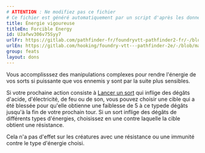 ```yaml
---
# ATTENTION : Ne modifiez pas ce fichier
# Ce fichier est généré automatiquement par un script d'après les données du module Foundry VTT officiel et de sa traduction
title: Énergie vigoureuse
titleEn: Forcible Energy
id: UJafwv306v75Syy7
urlFr: https://gitlab.com/pathfinder-fr/foundryvtt-pathfinder2-fr/-/blob/master/data/feats/UJafwv306v75Syy7.htm
urlEn: https://gitlab.com/hooking/foundry-vtt---pathfinder-2e/-/blob/master/packs/data/feats.db/forcible-energy.json
group: feats
layout: dons
---
```

Vous accomplisssez des manipulations complexes pour rendre l'énergie de vos sorts si puissante que vos ennemis y sont par la suite plus sensibles.

Si votre prochaine action consiste à [Lancer un sort](../actions/lancer-un-sort.md) qui inflige des dégâts d'acide, d'électricité, de feu ou de son, vous pouvez choisir une cible qui a été blessée pour qu'elle obtienne une faiblesse de 5 à ce typede dégâts jusqu'à la fin de votre prochain tour. Si un sort inflige des dégâts de différents types d'énergies, choisissez en une contre laquelle la cible obtient une résistance.

Cela n'a pas d'effet sur les créatures avec une résistance ou une immunité contre le type d'énergie choisi.


